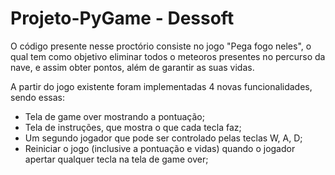 # Projeto-PyGame - Dessoft
O código presente nesse proctório consiste no jogo "Pega fogo neles", o qual tem como objetivo eliminar todos o meteoros presentes no percurso da nave, e assim obter pontos, além de garantir as suas vidas.

A partir do jogo existente foram implementadas 4 novas funcionalidades, sendo essas: 
- Tela de game over mostrando a pontuação;
- Tela de instruções, que mostra o que cada tecla faz;
- Um segundo jogador que pode ser controlado pelas teclas W, A, D;
- Reiniciar o jogo (inclusive a pontuação e vidas) quando o jogador apertar qualquer tecla na tela de game over;